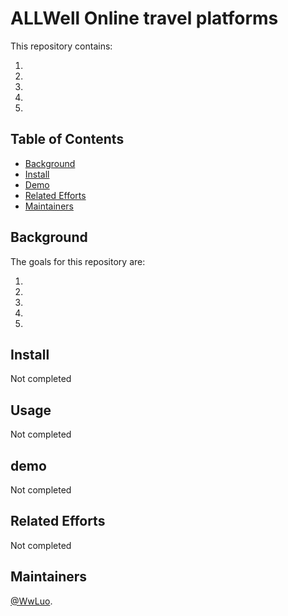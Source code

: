 # ALLWell Online travel platforms


This repository contains:

1. 
2. 
3. 
4. 
5. 



## Table of Contents

- [Background](#background)
- [Install](#install)
- [Demo](#demo)
- [Related Efforts](#related-efforts)
- [Maintainers](#maintainers)

## Background


The goals for this repository are:

1. 
2. 
3. 
4. 
5. 

## Install

Not completed

## Usage

Not completed

## demo
Not completed
<!-- To see how the specification has been applied, see the [example-readmes](example-readmes/). -->

## Related Efforts
Not completed
<!-- - [Art of Readme](https://github.com/noffle/art-of-readme) - 💌 Learn the art of writing quality READMEs.
- [open-source-template](https://github.com/davidbgk/open-source-template/) - A README template to encourage open-source contributions. -->

## Maintainers

[@WwLuo](https://github.com/WwLuo-1024).

<!-- ## Contributing

Feel free to dive in! [Open an issue](https://github.com/RichardLitt/standard-readme/issues/new) or submit PRs.

Standard Readme follows the [Contributor Covenant](http://contributor-covenant.org/version/1/3/0/) Code of Conduct.

### Contributors

This project exists thanks to all the people who contribute. 
<a href="https://github.com/RichardLitt/standard-readme/graphs/contributors"><img src="https://opencollective.com/standard-readme/contributors.svg?width=890&button=false" /></a> -->


<!-- ## License

[MIT](LICENSE) © Richard Littauer -->
